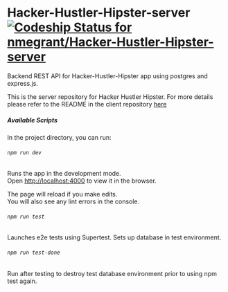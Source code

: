 # Hacker-Hustler-Hipster-server [![Codeship Status for nmegrant/Hacker-Hustler-Hipster-server](https://app.codeship.com/projects/4cd98ac0-97a5-0138-34ac-7a5d77a8b96c/status?branch=master)](https://app.codeship.com/projects/400815)
Backend REST API for Hacker-Hustler-Hipster app using postgres and express.js.

This is the server repository for Hacker Hustler Hipster. For more details please refer to the README in the client repository [here](https://github.com/nmegrant/Hacker-Hustler-Hipster-client/blob/master/README.md)

##### Available Scripts

In the project directory, you can run:

###### `npm run dev`

Runs the app in the development mode.<br />
Open [http://localhost:4000](http://localhost:4000) to view it in the browser.

The page will reload if you make edits.<br />
You will also see any lint errors in the console.

###### `npm run test`

Launches e2e tests using Supertest. Sets up database in test environment.

###### `npm run test-done`

Run after testing to destroy test database environment prior to using npm test again.
